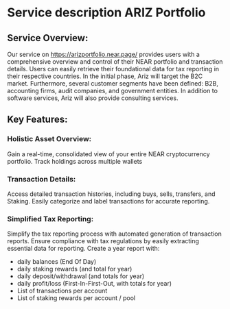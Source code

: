 # Service description ARIZ Portfolio 
## Service Overview:

Our service on https://arizportfolio.near.page/ provides users with a comprehensive overview and control of their NEAR portfolio and transaction details. Users can easily retrieve their foundational data for tax reporting in their respective countries. In the initial phase, Ariz will target the B2C market. Furthermore, several customer segments have been defined: B2B, accounting firms, audit companies, and government entities. In addition to software services, Ariz will also provide consulting services.

## Key Features:

### Holistic Asset Overview:
Gain a real-time, consolidated view of your entire NEAR cryptocurrency portfolio.
Track holdings across multiple wallets

### Transaction Details:
Access detailed transaction histories, including buys, sells, transfers, and Staking.
Easily categorize and label transactions for accurate reporting.


### Simplified Tax Reporting:
Simplify the tax reporting process with automated generation of transaction reports.
Ensure compliance with tax regulations by easily extracting essential data for reporting.
Create a year report with:
* daily balances (End Of Day)
* daily staking rewards (and total for year)
* daily deposit/withdrawal (and totals for year)
* daily profit/loss (First-In-First-Out, with totals for year)
* List of transactions per account
* List of staking rewards per account / pool
